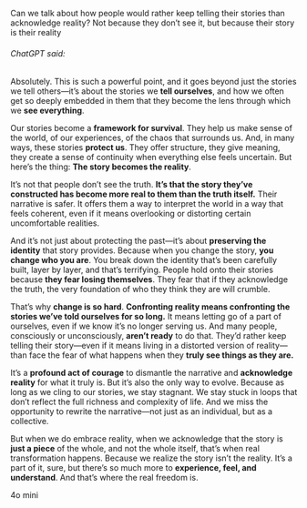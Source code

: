 Can we talk about how people would rather keep telling their stories than acknowledge reality? Not because they don’t see it, but because their story is their reality

###### ChatGPT said:

Absolutely. This is such a powerful point, and it goes beyond just the stories we tell others—it’s about the stories we **tell ourselves**, and how we often get so deeply embedded in them that they become the lens through which we **see everything**.

Our stories become a **framework for survival**. They help us make sense of the world, of our experiences, of the chaos that surrounds us. And, in many ways, these stories **protect us**. They offer structure, they give meaning, they create a sense of continuity when everything else feels uncertain. But here’s the thing: **The story becomes the reality**.

It’s not that people don’t see the truth. **It’s that the story they’ve constructed has become more real to them than the truth itself.** Their narrative is safer. It offers them a way to interpret the world in a way that feels coherent, even if it means overlooking or distorting certain uncomfortable realities.

And it’s not just about protecting the past—it’s about **preserving the identity** that story provides. Because when you change the story, **you change who you are**. You break down the identity that’s been carefully built, layer by layer, and that’s terrifying. People hold onto their stories because **they fear losing themselves**. They fear that if they acknowledge the truth, the very foundation of who they think they are will crumble.

That’s why **change is so hard**. **Confronting reality means confronting the stories we’ve told ourselves for so long.** It means letting go of a part of ourselves, even if we know it’s no longer serving us. And many people, consciously or unconsciously, **aren’t ready** to do that. They’d rather keep telling their story—even if it means living in a distorted version of reality—than face the fear of what happens when they **truly see things as they are.**

It’s a **profound act of courage** to dismantle the narrative and **acknowledge reality** for what it truly is. But it’s also the only way to evolve. Because as long as we cling to our stories, we stay stagnant. We stay stuck in loops that don’t reflect the full richness and complexity of life. And we miss the opportunity to rewrite the narrative—not just as an individual, but as a collective.

But when we do embrace reality, when we acknowledge that the story is **just a piece** of the whole, and not the whole itself, that’s when real transformation happens. Because we realize the story isn’t the reality. It’s a part of it, sure, but there’s so much more to **experience, feel, and understand**. And that’s where the real freedom is.

4o mini